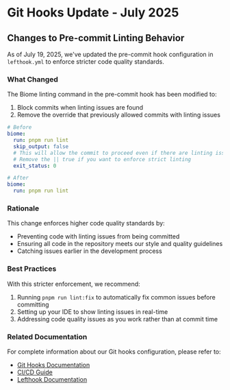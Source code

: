 # Git Hooks Update - July 2025

## Changes to Pre-commit Linting Behavior

As of July 19, 2025, we've updated the pre-commit hook configuration in `lefthook.yml` to enforce stricter code quality standards.

### What Changed

The Biome linting command in the pre-commit hook has been modified to:

1. Block commits when linting issues are found
2. Remove the override that previously allowed commits with linting issues

```yaml
# Before
biome:
  run: pnpm run lint
  skip_output: false
  # This will allow the commit to proceed even if there are linting issues
  # Remove the || true if you want to enforce strict linting
  exit_status: 0

# After
biome:
  run: pnpm run lint
```

### Rationale

This change enforces higher code quality standards by:

- Preventing code with linting issues from being committed
- Ensuring all code in the repository meets our style and quality guidelines
- Catching issues earlier in the development process

### Best Practices

With this stricter enforcement, we recommend:

1. Running `pnpm run lint:fix` to automatically fix common issues before committing
2. Setting up your IDE to show linting issues in real-time
3. Addressing code quality issues as you work rather than at commit time

### Related Documentation

For complete information about our Git hooks configuration, please refer to:

- [Git Hooks Documentation](./git-hooks.md)
- [CI/CD Guide](./ci-guide.md)
- [Lefthook Documentation](https://github.com/evilmartians/lefthook)
